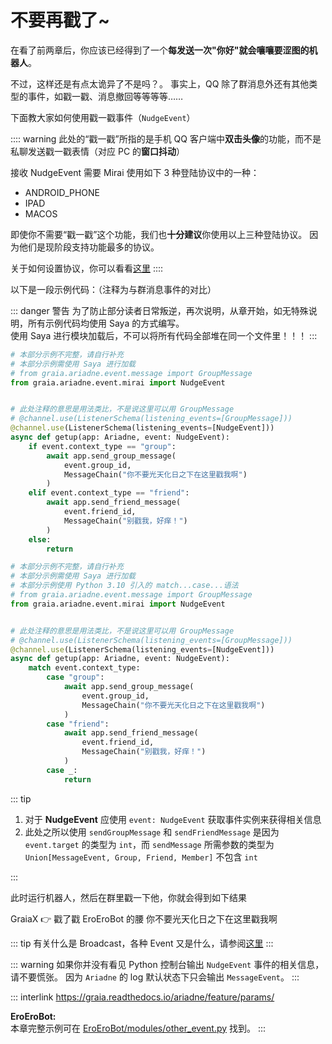 # 不要再戳了~

在看了前两章后，你应该已经得到了一个**每发送一次"你好"就会嚷嚷要涩图的机器人**。

不过，这样还是有点太诡异了<curtain>不是吗？</curtain>。
事实上，QQ 除了群消息外还有其他类型的事件，如戳一戳、消息撤回等等等等……

下面教大家如何使用戳一戳事件（`NudgeEvent`）

:::: warning
此处的“戳一戳”所指的是手机 QQ 客户端中**双击头像**的功能，而不是私聊发送戳一戳表情（对应 PC 的**窗口抖动**）

接收 NudgeEvent 需要 Mirai 使用如下 3 种登陆协议中的一种：

- ANDROID_PHONE
- IPAD
- MACOS

即使你不需要“戳一戳”这个功能，我们也**十分建议**你使用以上三种登陆协议。
因为他们是现阶段支持功能最多的协议。

关于如何设置协议，你可以看看[这里](/before/install_mirai.md#关于账号协议问题)
::::

以下是一段示例代码：（注释为与群消息事件的对比）

::: danger 警告
为了防止部分读者日常叛逆，再次说明，从章开始，如无特殊说明，所有示例代码均使用 Saya 的方式编写。  
使用 Saya 进行模块加载后，不可以将所有代码全部堆在同一个文件里！！！
:::

<CodeGroup>
<CodeGroupItem title="Python <= 3.9">

```python
# 本部分示例不完整，请自行补充
# 本部分示例需使用 Saya 进行加载
# from graia.ariadne.event.message import GroupMessage
from graia.ariadne.event.mirai import NudgeEvent


# 此处注释的意思是用法类比，不是说这里可以用 GroupMessage
# @channel.use(ListenerSchema(listening_events=[GroupMessage]))
@channel.use(ListenerSchema(listening_events=[NudgeEvent]))
async def getup(app: Ariadne, event: NudgeEvent):
    if event.context_type == "group":
        await app.send_group_message(
            event.group_id,
            MessageChain("你不要光天化日之下在这里戳我啊")
        )
    elif event.context_type == "friend":
        await app.send_friend_message(
            event.friend_id,
            MessageChain("别戳我，好痒！")
        )
    else:
        return
```

</CodeGroupItem>
<CodeGroupItem title="Python >= 3.10">

```python
# 本部分示例不完整，请自行补充
# 本部分示例需使用 Saya 进行加载
# 本部分示例使用 Python 3.10 引入的 match...case...语法
# from graia.ariadne.event.message import GroupMessage
from graia.ariadne.event.mirai import NudgeEvent


# 此处注释的意思是用法类比，不是说这里可以用 GroupMessage
# @channel.use(ListenerSchema(listening_events=[GroupMessage]))
@channel.use(ListenerSchema(listening_events=[NudgeEvent]))
async def getup(app: Ariadne, event: NudgeEvent):
    match event.context_type:
        case "group":
            await app.send_group_message(
                event.group_id,
                MessageChain("你不要光天化日之下在这里戳我啊")
            )
        case "friend":
            await app.send_friend_message(
                event.friend_id,
                MessageChain("别戳我，好痒！")
            )
        case _:
            return
```

</CodeGroupItem>
</CodeGroup>

::: tip

1. 对于 **NudgeEvent** 应使用 `event: NudgeEvent` 获取事件实例来获得相关信息
2. 此处之所以使用 `sendGroupMessage` 和 `sendFriendMessage` 是因为 `event.target` 的类型为 `int`，而 `sendMessage` 所需参数的类型为 `Union[MessageEvent, Group, Friend, Member]` 不包含 `int`

:::

此时运行机器人，然后在群里戳一下他，你就会得到如下结果

<chat-window title="Graia Framework Community">
  <chat-toast>GraiaX 👉 戳了戳 EroEroBot 的腰</chat-toast>
  <chat-msg name="EroEroBot" avatar="/avatar/ero.webp">你不要光天化日之下在这里戳我啊</chat-msg>
</chat-window>

::: tip
有关什么是 Broadcast，各种 Event 又是什么，请参阅[这里](/before/QA.html#_3-%E4%BB%80%E4%B9%88%E6%98%AF-broadcastcontrol)
:::

::: warning
如果你并没有看见 Python 控制台输出 `NudgeEvent` 事件的相关信息，请不要慌张。
因为 `Ariadne` 的 log 默认状态下只会输出 `MessageEvent`。
:::

::: interlink
<https://graia.readthedocs.io/ariadne/feature/params/>

**EroEroBot:**  
本章完整示例可在 [EroEroBot/modules/other_event.py](https://github.com/GraiaCommunity/EroEroBot/blob/master/modules/other_event.py) 找到。
:::
